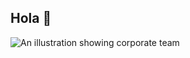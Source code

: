 ## Hola 👋

![An illustration showing corporate team](https://github.com/user-attachments/assets/0a14f438-3202-4ac9-8fa6-a381ebd8c4b1)
